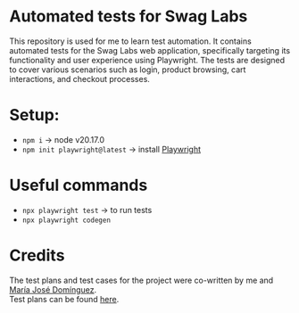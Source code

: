 # Automated tests for Swag Labs

This repository is used for me to learn test automation. It contains automated tests for the Swag Labs web application, specifically targeting its functionality and user experience using Playwright. The tests are designed to cover various scenarios such as login, product browsing, cart interactions, and checkout processes.

# Setup:

- `npm i` -> node v20.17.0
- `npm init playwright@latest` -> install [Playwright](https://playwright.dev/docs/intro)

# Useful commands

- `npx playwright test` -> to run tests
- `npx playwright codegen`

# Credits

The test plans and test cases for the project were co-written by me and [María José Domínguez](https://www.linkedin.com/in/maria-jose-dominguez/).  
Test plans can be found [here](https://drive.google.com/drive/folders/1w5KZMLLf9C5b9rnJuo6VEd-EwpaK4eaG?usp=drive_link).
